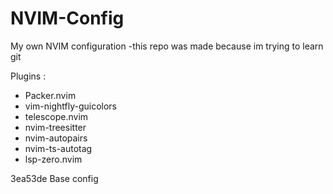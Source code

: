 # NVIM-Config
My own NVIM configuration
-this repo was made because im trying to learn git

Plugins :
- Packer.nvim
- vim-nightfly-guicolors
- telescope.nvim
- nvim-treesitter
- nvim-autopairs
- nvim-ts-autotag
- lsp-zero.nvim
  

3ea53de Base config
